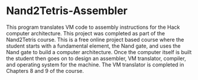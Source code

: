 # Nand2Tetris-Assembler

This program translates VM code to assembly instructions for the Hack computer architecture. This project was completed as part of the Nand2Tetris course. This is a free online project based course where the student starts with a fundamental element, the Nand gate, and uses the Nand gate to build a computer architecture. Once the computer itself is built the student then goes on to design an assembler, VM translator, compiler, and operating system for the machine. The VM translator is completed in Chapters 8 and 9 of the course. 
